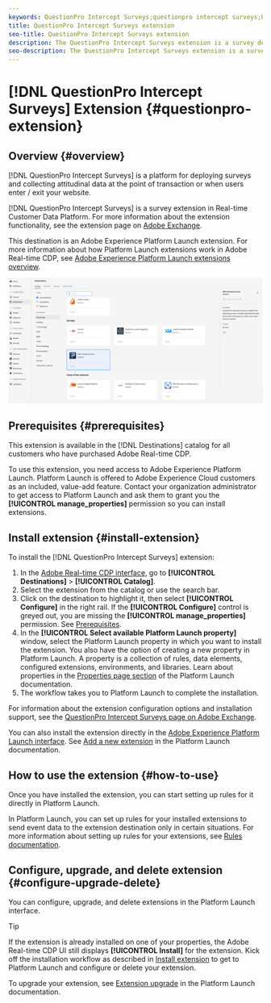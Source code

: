 ```yaml
---
keywords: QuestionPro Intercept Surveys;questionpro intercept surveys;QuestionPro;questionpro
title: QuestionPro Intercept Surveys extension
seo-title: QuestionPro Intercept Surveys extension
description: The QuestionPro Intercept Surveys extension is a survey destination in Real-time Customer Data Platform. For more information about the extension functionality, see the extension page on Adobe Exchange.
seo-description: The QuestionPro Intercept Surveys extension is a survey destination in Real-time Customer Data Platform. For more information about the extension functionality, see the extension page on Adobe Exchange.
---
```


# [!DNL QuestionPro Intercept Surveys] Extension {#questionpro-extension}

## Overview {#overview}

[!DNL QuestionPro Intercept Surveys] is a platform for deploying surveys and collecting attitudinal data at the point of transaction or when users enter / exit your website.

[!DNL QuestionPro Intercept Surveys] is a survey extension in Real-time Customer Data Platform. For more information about the extension functionality, see the extension page on [Adobe Exchange](https://exchange.adobe.com/experiencecloud.details.90096.questionpro-surveys.html).

This destination is an Adobe Experience Platform Launch extension. For more information about how Platform Launch extensions work in Adobe Real-time CDP, see [Adobe Experience Platform Launch extensions overview](/help/rtcdp/destinations/experience-platform-launch-extensions.md).

![QuestionPro Intercept Surveys Extension](assets/web-intercept-surveys-extension.png)

## Prerequisites {#prerequisites}

This extension is available in the [!DNL Destinations] catalog for all customers who have purchased Adobe Real-time CDP.

To use this extension, you need access to Adobe Experience Platform Launch. Platform Launch is offered to Adobe Experience Cloud customers as an included, value-add feature. Contact your organization administrator to get access to Platform Launch and ask them to grant you the **[!UICONTROL manage_properties]** permission so you can install extensions.

## Install extension {#install-extension}

To install the [!DNL QuestionPro Intercept Surveys] extension:

1. In the [Adobe Real-time CDP interface](http://platform.adobe.com/), go to **[!UICONTROL Destinations]** > **[!UICONTROL Catalog]**.
2. Select the extension from the catalog or use the search bar.
3. Click on the destination to highlight it, then select **[!UICONTROL Configure]** in the right rail. If the **[!UICONTROL Configure]** control is greyed out, you are missing the **[!UICONTROL manage_properties]** permission. See [Prerequisites](#prerequisites).
4. In the **[!UICONTROL Select available Platform Launch property]** window, select the Platform Launch property in which you want to install the extension. You also have the option of creating a new property in Platform Launch. A property is a collection of rules, data elements, configured extensions, environments, and libraries. Learn about properties in the [Properties page section](https://docs.adobe.com/content/help/en/launch/using/reference/admin/companies-and-properties.html#properties-page) of the Platform Launch documentation.
5. The workflow takes you to Platform Launch to complete the installation. 

For information about the extension configuration options and installation support, see the [QuestionPro Intercept Surveys page on Adobe Exchange](https://exchange.adobe.com/experiencecloud.details.90096.questionpro-surveys.html).

You can also install the extension directly in the [Adobe Experience Platform Launch interface](https://launch.adobe.com/). See [Add a new extension](https://docs.adobe.com/content/help/en/launch/using/reference/manage-resources/extensions/overview.html#add-a-new-extension) in the Platform Launch documentation.

## How to use the extension {#how-to-use}

Once you have installed the extension, you can start setting up rules for it directly in Platform Launch.

In Platform Launch, you can set up rules for your installed extensions to send event data to the extension destination only in certain situations. For more information about setting up rules for your extensions, see [Rules documentation](https://docs.adobe.com/help/en/launch/using/reference/manage-resources/rules.html).

## Configure, upgrade, and delete extension {#configure-upgrade-delete}

You can configure, upgrade, and delete extensions in the Platform Launch interface.

>[!TIP]
>
>If the extension is already installed on one of your properties, the Adobe Real-time CDP UI still displays **[!UICONTROL Install]** for the extension. Kick off the installation workflow as described in [Install extension](#install-extension) to get to Platform Launch and configure or delete your extension.

To upgrade your extension, see [Extension upgrade](https://docs.adobe.com/content/help/en/launch/using/reference/manage-resources/extensions/extension-upgrade.html) in the Platform Launch documentation.